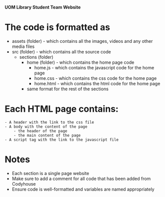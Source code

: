 **UOM Library Student Team Website**

# The code is formatted as 
- assets (folder) - which contains all the images, videos and any other media files
- src (folder) - which contains all the source code
    - sections (folder) 
        - home (folder) - which contains the home page code
            - home.js - which contains the javascript code for the home page
            - home.css - which contains the css code for the home page
            - home.html - which contains the html code for the home page
        - same format for the rest of the sections

# Each HTML page contains:
    - A header with the link to the css file
    - A body with the content of the page
        - the header of the page
        - the main content of the page
    - A script tag with the link to the javascript file


# Notes
- Each section is a single page website
- Make sure to add a comment for all code that has been added from Codyhouse
- Ensure code is well-formatted and variables are named appropriately